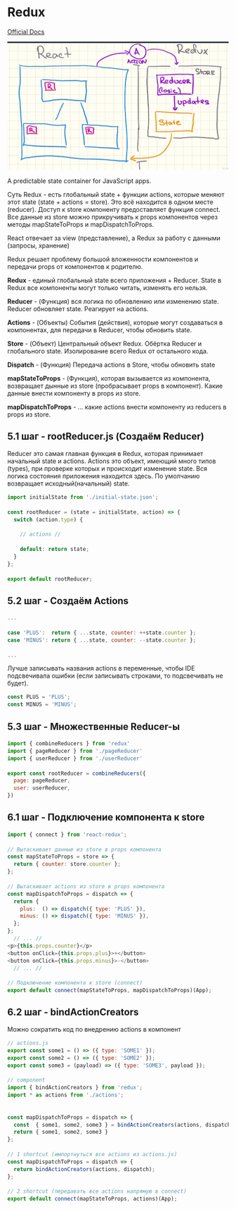 # Redux

[Official Docs](https://redux.js.org/)

![Redux schema](https://raw.githubusercontent.com/EvgenyLeukhin/js-book/master/src/content/state/redux.png)

A predictable state container for JavaScript apps.

Суть Redux - есть глобальный state + функции actions, которые меняют этот state (state + actions = store). Это всё находится в одном месте (reducer). Доступ к store компоненту предоставляет функция connect. Все данные из store можно прикручивать к props компонентов через методы mapStateToProps и mapDispatchToProps.

React отвечает за view (представление), а Redux за работу с данными (запросы, хранение)

Redux решает проблему большой вложенности компонентов и передачи props от компонентов к родителю.

**Redux** - единый глобальный state всего приложения + Reducer. State в Redux все компоненты могут только читать, изменять его нельзя.

**Reducer** - (Функция) вся логика по обновлению или изменению state. Reducer обновляет state. Реагирует на actions.

**Actions** - (Объекты) События (действия), которые могут создаваться в компонентах, для передачи в Reducer, чтобы обновить state.

**Store** - (Объект) Центральный объект Redux. Обёртка Reducer и глобального state. Изолирование всего Redux от остального кода.

**Dispatch** - (Функция) Передача actions в Store, чтобы обновить state

**mapStateToProps** - (Функция), которая вызывается из компонента, возвращает дынные из store (пробрасывает props в компонент). Какие данные внести компоненту в props из store.

**mapDispatchToProps** - ... какие actions внести компоненту из reducers в props из store.

## 5.1 шаг - rootReducer.js (Создаём Reducer)

Reducer это самая главная функция в Redux, которая принимает начальный state и actions.
Actions это объект, имеющий много типов (types), при проверке которых и происходит изменение state.
Вся логика состояния приложения находится здесь. По умолчанию возвращает исходный(начальный) state.

```js
import initialState from './initial-state.json';

const rootReducer = (state = initialState, action) => {
  switch (action.type) {

    // actions //

    default: return state;
  }
};

export default rootReducer;
```

## 5.2 шаг - Создаём Actions

```js
...

case 'PLUS':  return { ...state, counter: ++state.counter };
case 'MINUS': return { ...state, counter: --state.counter };

...
```

Лучше записывать названия actions в переменные, чтобы IDE подсвечивала ошибки (если записывать строками, то подсвечивать не будет).

```js
const PLUS = 'PLUS';
const MINUS = 'MINUS';
```

## 5.3 шаг - Множественные Reducer-ы

```js
import { combineReducers } from 'redux'
import { pageReducer } from './pageReducer'
import { userReducer } from './userReducer'

export const rootReducer = combineReducers({
  page: pageReducer,
  user: userReducer,
})
```

## 6.1 шаг - Подключение компонента к store

```js
import { connect } from 'react-redux';

// Вытаскивает данные из store в props компонента
const mapStateToProps = store => {
  return { counter: store.counter };
};

// Вытаскивает actions из store в props компонента
const mapDispatchToProps = dispatch => {
  return {
    plus:  () => dispatch({ type: 'PLUS' }),
    minus: () => dispatch({ type: 'MINUS' }),
  };
};
  // ... //
<p>{this.props.counter}</p>
<button onClick={this.props.plus}>+</button>
<button onClick={this.props.minus}>-</button>
  // ... //

// Подключение компонента к store (connect)
export default connect(mapStateToProps, mapDispatchToProps)(App);
```

## 6.2 шаг - bindActionCreators

Можно сократить код по внедрению actions в компонент

```js
// actions.js
export const some1 = () => ({ type: 'SOME1' });
export const some2 = () => ({ type: 'SOME2' });
export const some3 = (payload) => ({ type: 'SOME3', payload });

// component
import { bindActionCreators } from 'redux';
import * as actions from './actions';


const mapDispatchToProps = dispatch => {
  const  { some1, some2, some3 } = bindActionCreators(actions, dispatch);
  return { some1, some2, some3 }
};

// 1 shortcut (импортнуться все actions из actions.js)
const mapDispatchToProps = dispatch => {
  return bindActionCreators(actions, dispatch);
};

// 2 shortcut (передавать все actions напрямую в connect)
export default connect(mapStateToProps, actions)(App);
```
